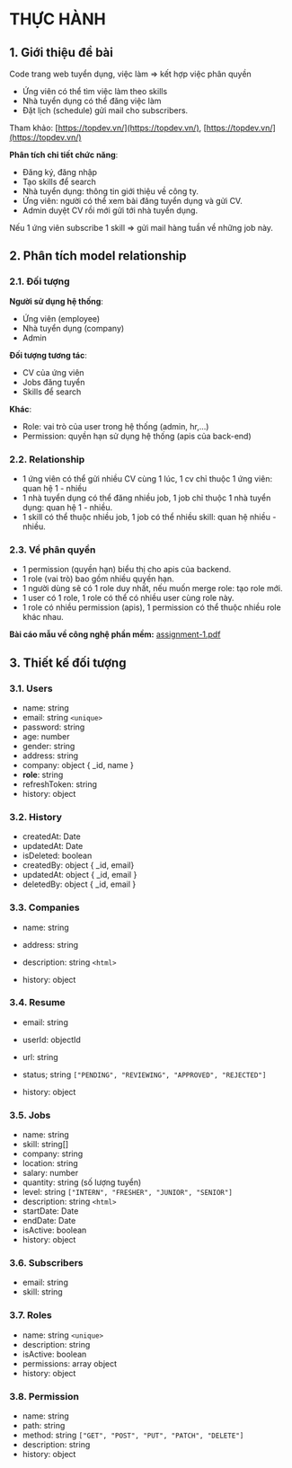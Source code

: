 # THỰC HÀNH

## 1. Giới thiệu đề bài

Code trang web tuyển dụng, việc làm $\Rightarrow$ kết hợp việc phân quyền

- Ứng viên có thể tìm việc làm theo skills
- Nhà tuyển dụng có thể đăng việc làm
- Đặt lịch (schedule) gửi mail cho subscribers.

Tham khảo: [https://topdev.vn/](https://topdev.vn/), [https://topdev.vn/](https://topdev.vn/)

**Phân tích chi tiết chức năng**:

- Đăng ký, đăng nhập
- Tạo skills để search
- Nhà tuyển dụng: thông tin giới thiệu về công ty.
- Ứng viên: người có thể xem bài đăng tuyển dụng và gửi CV.
- Admin duyệt CV rồi mới gửi tới nhà tuyển dụng.

Nếu 1 ứng viên subscribe 1 skill $\Rightarrow$ gửi mail hàng tuần về những job này.

## 2. Phân tích model relationship

### 2.1. Đối tượng

**Người sử dụng hệ thống**:

- Ứng viên (employee)
- Nhà tuyển dụng (company)
- Admin

**Đối tượng tương tác**:

- CV của ứng viên
- Jobs đăng tuyển
- Skills để search

**Khác**:

- Role: vai trò của user trong hệ thống (admin, hr,...)
- Permission: quyền hạn sử dụng hệ thống (apis của back-end)

### 2.2. Relationship

- 1 ứng viên có thể gửi nhiều CV cùng 1 lúc, 1 cv chỉ thuộc 1 ứng viên: quan hệ 1 - nhiều
- 1 nhà tuyển dụng có thể đăng nhiều job, 1 job chỉ thuộc 1 nhà tuyển dụng: quan hệ 1 - nhiều.
- 1 skill có thể thuộc nhiều job, 1 job có thể nhiều skill: quan hệ nhiều - nhiều.

### 2.3. Về phân quyền

- 1 permission (quyền hạn) biểu thị cho apis của backend.
- 1 role (vai trò) bao gồm nhiều quyền hạn.
- 1 người dùng sẽ có 1 role duy nhất, nếu muốn merge role: tạo role mới.
- 1 user có 1 role, 1 role có thể có nhiều user cùng role này.
- 1 role có nhiều permission (apis), 1 permission có thể thuộc nhiều role khác nhau.

**Bài cáo mẫu về công nghệ phần mềm:** [assignment-1.pdf](/images/Lesson12/assignment-1.pdf)

## 3. Thiết kế đối tượng

### 3.1. Users

- name: string
- email: string `<unique>`
- password: string
- age: number
- gender: string
- address: string
- company: object { _id, name }
- **role**: string
- refreshToken: string
- history: object

### 3.2. History

- createdAt: Date
- updatedAt: Date
- isDeleted: boolean
- createdBy: object { _id, email}
- updatedAt: object { _id, email }
- deletedBy: object { _id, email }

### 3.3. Companies

- name: string
- address: string
- description: string `<html>`

- history: object

### 3.4. Resume

- email: string
- userId: objectId
- url: string
- status; string `["PENDING", "REVIEWING", "APPROVED", "REJECTED"]`

- history: object

### 3.5. Jobs

- name: string
- skill: string[]
- company: string
- location: string
- salary: number
- quantity: string (số lượng tuyển)
- level: string `["INTERN", "FRESHER", "JUNIOR", "SENIOR"]`
- description: string `<html>`
- startDate: Date
- endDate: Date
- isActive: boolean
- history: object

### 3.6. Subscribers

- email: string
- skill: string

### 3.7. Roles

- name: string `<unique>`
- description: string
- isActive: boolean
- permissions: array object
- history: object

### 3.8. Permission

- name: string
- path: string
- method: string `["GET", "POST", "PUT", "PATCH", "DELETE"]`
- description: string
- history: object
